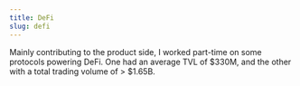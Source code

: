 ```yaml
---
title: DeFi
slug: defi
---
```


Mainly contributing to the product side, I worked part-time on some protocols powering DeFi. One had an average TVL of $330M, and the other with a total trading volume of > $1.65B.
